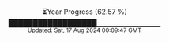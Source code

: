 <p align="center">
⏳Year Progress (62.57 %)<br>
██████████████████▁▁▁▁▁▁▁▁▁▁▁▁ <br>
<sub>Updated: Sat, 17 Aug 2024 00:09:47 GMT</sub>
</p>

